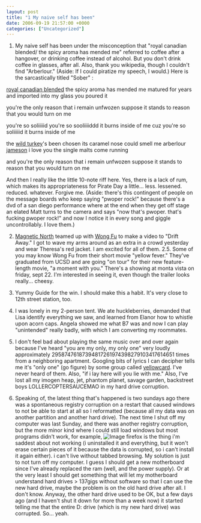 ```yaml
---
layout: post
title: "1 My naive self has been"
date: 2006-09-19 21:57:00 +0000
categories: ["Uncategorized"]
---
```


1. My naive self has been under the misconception that "royal canadian blended/ the spicy aroma has mended me" referred to coffee after a hangover, or drinking coffee instead of alcohol. But you don't drink coffee in glasses, after all. Also, thank you wikipedia, though I couldn't find "Arberlour." (Aside: If I could piratize my speech, I would.) Here is the sarcastically titled "Sober" :

[royal canadian blended](http://en.wikipedia.org/wiki/Canadian_whisky)
the spicy aroma has mended me
matured for years and imported
into my glass you poured it

you're the only reason
that i remain unfwozen
suppose it stands to reason
that you would turn on me

you're so soliiiiid
you're so sooliiiiddd
it burns inside of me
cuz you're so soliiiiid
it burns inside of me

the [wild turkey](http://en.wikipedia.org/wiki/Wild_Turkey_%28bourbon%29)'s been chosen
its caramel nose could smell me
arberlour [jameson](http://en.wikipedia.org/wiki/Jameson_Whiskey) i love you
the single malts come running

and you're the only reason
that i remain unfwozen
suppose it stands to reason
that you would turn on me

And then I really like the little 10-note riff here. Yes, there is a lack of rum, which makes its appropriateness for Pirate Day a little... less. lessened. reduced. whatever. Forgive me. (Aside: there's this contingent of people on the message boards who keep saying "pwoper rock!" because there's a dvd of a san diego performance where at the end when they get off stage an elated Matt turns to the camera and says "now that's pwoper. that's fucking pwoper rock!" and now I notice it in every song and giggle uncontrollably. I love them.)

2. [Magnetic North](http://www.magnetichiphop.com/) teamed up with [Wong Fu](http://www.wongfuproductions.com/) to make a video to "Drift Away." I got to wave my arms around as an extra in a crowd yesterday and wear Theresa's red jacket. I am excited for all of them. 
2.5. Some of you may know Wong Fu from their short movie "yellow fever." They've graduated from UCSD and are going "on tour" for their new feature-length movie, "a moment with you." There's a showing at monta vista on friday, sept 22. I'm interested in seeing it, even though the trailer looks really... cheesy.

3. Yummy Guide for the win. I should make this a habit. It's very close to 12th street station, too.

4. I was lonely in my 2-person tent. We ate huckleberries, demanded that Lisa identify everything we saw, and learned from Elanor how to whistle upon acorn caps. Angela showed me what B7 was and now I can play "unintended" really badly, with which I am converting my roommates. 

5. I don't feel bad about playing the same music over and over again because I've heard "you are my only, my only one" very loudly approximately 29587476187394817261974398279103417614651 times from a neighboring apartment. Googling bits of lyrics I can decipher tells me it's "only one" (go figure) by some group called [yellowcard](http://www.yellowcardrock.com/). I've never heard of them. Also, "if i lay here will you lie with me." Also, I've lost all my imogen heap, jet, phantom planet, savage garden, backstreet boys LOLLERCOPTERSAUCEMAO in my hard drive corruption. 

6. Speaking of, the latest thing that's happened is two sundays ago there was a spontaneous registry corruption on a restart that caused windows to not be able to start at all so I reformatted (because all my data was on another partition and another hard drive). The next time I shut off my computer was last Sunday, and there was another registry corruption, but the more minor kind where I could still load windows but most programs didn't work, for example, 
![Image](http://static.flickr.com/94/247808535_934df38aa9_o_d.jpg)
firefox is the thing i'm saddest about not working (i uninstalled it and everything, but it won't erase certain pieces of it because the data is corrupted, so i can't install it again either). i can't live without tabbed browsing.
My solution is just to not turn off my computer. I guess I should get a new motherboard since I've already replaced the ram (well, and the power supply). Or at the very least I should get something that will let my motherboard understand hard drives > 137gigs without software so that I can use the new hard drive, maybe the problem is on the old hard drive after all. I don't know. Anyway, the other hard drive used to be OK, but a few days ago (and I haven't shut it down for more than a week now) it started telling me that the entire D: drive (which is my new hard drive) was corrupted. So... yeah.